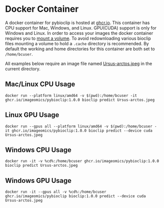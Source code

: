 # Docker Container

A docker container for pybioclip is hosted at [ghcr.io](https://github.com/Imageomics/pybioclip/pkgs/container/pybioclip).
This container has CPU support for Mac, Windows, and Linux. GPU(CUDA) support is only for Windows and Linux.
In order to access your images the docker container requires you to [mount a volume](https://docs.docker.com/engine/storage/volumes). To avoid redownloading various bioclip files mounting a volume to hold a `.cache` directory is recommended. By default the working and home directories for this container are both set to `/home/bcuser`.

All examples below require an image file named [Ursus-arctos.jpeg](https://huggingface.co/spaces/imageomics/bioclip-demo/blob/main/examples/Ursus-arctos.jpeg) in the current directory.

## Mac/Linux CPU Usage
```console
docker run --platform linux/amd64 -v $(pwd):/home/bcuser -it ghcr.io/imageomics/pybioclip:1.0.0 bioclip predict Ursus-arctos.jpeg
```

## Linux GPU Usage
```console
docker run --gpus all --platform linux/amd64 -v $(pwd):/home/bcuser -it ghcr.io/imageomics/pybioclip:1.0.0 bioclip predict --device cuda Ursus-arctos.jpeg
```

## Windows CPU Usage

```console
docker run -it -v %cd%:/home/bcuser ghcr.io/imageomics/pybioclip:1.0.0 bioclip predict Ursus-arctos.jpeg
```

## Windows GPU Usage

```console
docker run -it --gpus all -v %cd%:/home/bcuser ghcr.io/imageomics/pybioclip bioclip:1.0.0 predict --device cuda Ursus-arctos.jpeg
```
